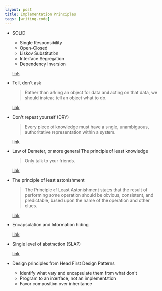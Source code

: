 ```yaml
---
layout: post
title: Implementation Principles
tags: [writing-code]
---
```

- SOLID
  - Single Responsibility
  - Open-Closed
  - Liskov Substitution
  - Interface Segregation
  - Dependency Inversion

  [link](http://butunclebob.com/ArticleS.UncleBob.PrinciplesOfOod)

- Tell, don't ask

    > Rather than asking an object for data and acting on that data, we should instead tell an object what to do.

	[link](http://martinfowler.com/bliki/TellDontAsk.html)

- Don't repeat yourself (DRY)

    > Every piece of knowledge must have a single, unambiguous, authoritative representation within a system.

	[link](http://c2.com/cgi/wiki?DontRepeatYourself)

- Law of Demeter, or more general The principle of least knowledge

    > Only talk to your friends.

	[link](http://www.ccs.neu.edu/home/lieber/LoD.html)

- The principle of least astonishment

  > The Principle of Least Astonishment states that the result of performing some operation should be obvious, consistent, and predictable, based upon the name of the operation and other clues.

  [link](http://c2.com/cgi/wiki?PrincipleOfLeastAstonishment)

- Encapsulation and Information hiding

  [link](http://www.javaworld.com/article/2075271/core-java/encapsulation-is-not-information-hiding.html)

- Single level of abstraction (SLAP)

  [link](http://clean-code-developer.com/Orange-Grade.ashx)

- Design principles from Head First Design Patterns
  - Identify what vary and encapsulate them from what don't
  - Program to an interface, not an implementation
  - Favor composition over inheritance
